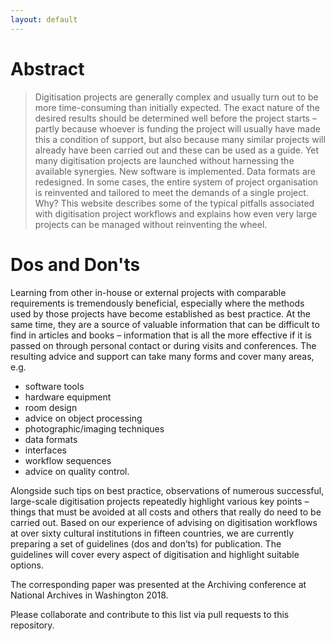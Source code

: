 ```yaml
---
layout: default
---
```


# Abstract
> Digitisation projects are generally complex and usually turn out to be more time-consuming than initially expected. The exact nature of the desired results should be determined well before the project starts – partly because whoever is funding the project will usually have made this a condition of support, but also because many similar projects will already have been carried out and these can be used as a guide. Yet many digitisation projects are launched without harnessing the available synergies. New software is implemented. Data formats are redesigned. In some cases, the entire system of project organisation is reinvented and tailored to meet the demands of a single project. Why?
> This website describes some of the typical pitfalls associated with digitisation project workflows and explains how even very large projects can be managed without reinventing the wheel. 


# Dos and Don'ts
Learning from other in-house or external projects with comparable requirements is tremendously beneficial, especially where the methods used by those projects have become established as best practice. At the same time, they are a source of valuable information that can be difficult to find in articles and books – information that is all the more effective if it is passed on through personal contact or during visits and conferences. The resulting advice and support can take many forms and cover many areas, e.g.

- software tools
- hardware equipment
- room design
- advice on object processing
- photographic/imaging techniques
- data formats
- interfaces
- workflow sequences
- advice on quality control.

Alongside such tips on best practice, observations of numerous successful, large-scale digitisation projects repeatedly highlight various key points – things that must be avoided at all costs and others that really do need to be carried out. Based on our experience of advising on digitisation workflows at over sixty cultural institutions in fifteen countries, we are currently preparing a set of guidelines (dos and don’ts) for publication. The guidelines will cover every aspect of digitisation and highlight suitable options.



The corresponding paper was presented at the Archiving conference at National Archives in Washington 2018.


Please collaborate and contribute to this list via pull requests to this repository.

